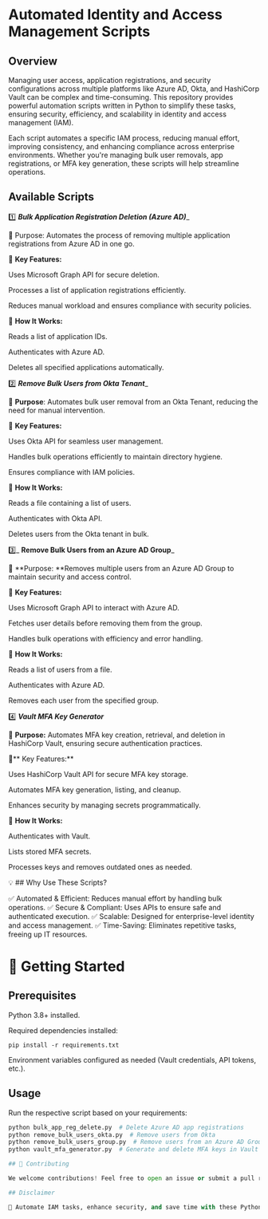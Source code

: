 # Automated Identity and Access Management Scripts

## Overview

Managing user access, application registrations, and security configurations across multiple platforms like Azure AD, Okta, and HashiCorp Vault can be complex and time-consuming. This repository provides powerful automation scripts written in Python to simplify these tasks, ensuring security, efficiency, and scalability in identity and access management (IAM).

Each script automates a specific IAM process, reducing manual effort, improving consistency, and enhancing compliance across enterprise environments. Whether you're managing bulk user removals, app registrations, or MFA key generation, these scripts will help streamline operations.

## Available Scripts

1️⃣ _**Bulk Application Registration Deletion (Azure AD)**__

🔹 Purpose: Automates the process of removing multiple application registrations from Azure AD in one go.

🔹 **Key Features:**

Uses Microsoft Graph API for secure deletion.

Processes a list of application registrations efficiently.

Reduces manual workload and ensures compliance with security policies.

🔹 **How It Works:**

Reads a list of application IDs.

Authenticates with Azure AD.

Deletes all specified applications automatically.

2️⃣ _**Remove Bulk Users from Okta Tenant**__

🔹 **Purpose**: Automates bulk user removal from an Okta Tenant, reducing the need for manual intervention.

🔹 **Key Features:**

Uses Okta API for seamless user management.

Handles bulk operations efficiently to maintain directory hygiene.

Ensures compliance with IAM policies.

🔹 **How It Works:**

Reads a file containing a list of users.

Authenticates with Okta API.

Deletes users from the Okta tenant in bulk.

3️⃣_ **Remove Bulk Users from an Azure AD Group**_

🔹 **Purpose: **Removes multiple users from an Azure AD Group to maintain security and access control.

🔹 **Key Features:**

Uses Microsoft Graph API to interact with Azure AD.

Fetches user details before removing them from the group.

Handles bulk operations with efficiency and error handling.

🔹 **How It Works:**

Reads a list of users from a file.

Authenticates with Azure AD.

Removes each user from the specified group.

4️⃣ _**Vault MFA Key Generator**_

🔹 **Purpose:** Automates MFA key creation, retrieval, and deletion in HashiCorp Vault, ensuring secure authentication practices.

🔹** Key Features:**

Uses HashiCorp Vault API for secure MFA key storage.

Automates MFA key generation, listing, and cleanup.

Enhances security by managing secrets programmatically.

🔹 **How It Works:**

Authenticates with Vault.

Lists stored MFA secrets.

Processes keys and removes outdated ones as needed.

💡 ## Why Use These Scripts?

✅ Automated & Efficient: Reduces manual effort by handling bulk operations.
✅ Secure & Compliant: Uses APIs to ensure safe and authenticated execution.
✅ Scalable: Designed for enterprise-level identity and access management.
✅ Time-Saving: Eliminates repetitive tasks, freeing up IT resources.

# 🚀 Getting Started

## Prerequisites

  Python 3.8+ installed.
  
  Required dependencies installed:
  
  `pip install -r requirements.txt`
  
  Environment variables configured as needed (Vault credentials, API tokens, etc.).

## Usage

Run the respective script based on your requirements:

```python
python bulk_app_reg_delete.py  # Delete Azure AD app registrations
python remove_bulk_users_okta.py  # Remove users from Okta
python remove_bulk_users_group.py  # Remove users from an Azure AD Group
python vault_mfa_generator.py  # Generate and delete MFA keys in Vault 

## 🤝 Contributing

We welcome contributions! Feel free to open an issue or submit a pull request to improve these scripts.

## Disclaimer

🚀 Automate IAM tasks, enhance security, and save time with these Python scripts! 🔐


